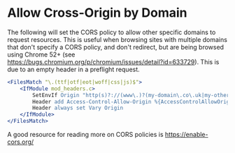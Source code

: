 # Allow Cross-Origin by Domain

The following will set the CORS policy to allow other specific domains to request resources. This is  useful when browsing sites with multiple domains that don't specify a CORS policy, and don't redirect, but are being browsed using Chrome 52+ (see https://bugs.chromium.org/p/chromium/issues/detail?id=633729). This is due to an empty header in a preflight request.

```apache
<FilesMatch "\.(ttf|otf|eot|woff|css|js)$">
    <IfModule mod_headers.c>
        SetEnvIf Origin "http(s)?://(www\.)?(my-domain\.co\.uk|my-other-domain\.co\.uk)$" AccessControlAllowOrigin=$0
        Header add Access-Control-Allow-Origin %{AccessControlAllowOrigin}e env=AccessControlAllowOrigin
        Header always set Vary Origin
    </IfModule>
</FilesMatch>
```

A good resource for reading more on CORS policies is https://enable-cors.org/
